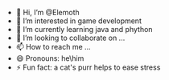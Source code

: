 - 👋 Hi, I’m @Elemoth
- 👀 I’m interested in game development
- 🌱 I’m currently learning  java and phython
- 💞️ I’m looking to collaborate on ...
- 📫 How to reach me ...
- 😄 Pronouns:  he\him
- ⚡ Fun fact: a cat's purr helps to ease stress 

<!---
Elemoth/Elemoth is a ✨ special ✨ repository because its `README.md` (this file) appears on your GitHub profile.
You can click the Preview link to take a look at your changes.
--->
